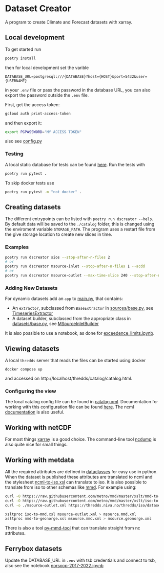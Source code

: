 # Dataset Creator

A program to create Climate and Forecast datasets with xarray.

## Local development

To get started run

```bash
poetry install
```

then for local development set the varible

```.env
DATABASE_URL=postgresql:///{DATABASE}?host={HOST}&port=5432&user={USERNAME}
```

in your `.env` file or pass the password in the database URL, you can also export the password outside the `.env` file.

First, get the access token:
```bash
gcloud auth print-access-token
```
and then export it:
```bash
export PGPASSWORD="MY ACCESS TOKEN"
```


also see [config.py](./dscreator/config.py)

### Testing

A local static database for tests can be found [here](./tests/data/README.md). Run the tests with

```bash
poetry run pytest .
```

To skip docker tests use

```bash
poetry run pytest -m "not docker" .
```

## Creating datasets

The different entrypoints can be listed with `poetry run dscreator --help`. By default data will be saved to the `./catalog` folder, this is changed using the enviroment variable `STORAGE_PATH`. The program uses a restart file from the give storage location to create new slices in time.

### Examples

```bash
poetry run dscreator sios --stop-after-n-files 2
# or
poetry run dscreator msource-inlet --stop-after-n-files 1 --acdd
# or
poetry run dscreator msource-outlet --max-time-slice 240 --stop-after-n-files 2 --acdd
```

### Adding New Datasets

For dynamic datasets add an `app` to [main.py](./dscreator/main.py), that contains:

- An `extractor`, subclassed from `BaseExtractor` in [sources/base.py](./dscreator/sources/base.py), see [TimeseriesExtractor](./dscreator/sources/odm2/extractor.py)
- A dataset builder, subclassed from the appropriate class in [datasets/base.py](./dscreator/datasets/base.py), see [MSourceInletBuilder](./dscreator/datasets/timeseries/msource.py)

It is also possible to use a notebook, as done for [exceedence_limits.ipynb](notebooks/exceedence_limits.ipynb).

## Viewing datasets

A local `thredds` server that reads the files can be started using docker

```base
docker compose up
```

and accessed on http://localhost/thredds/catalog/catalog.html.

### Configuring the view

The local catalog config file can be found in [catalog.xml](./catalog/catalog.xml). Documentation for working with this configuration file can be found [here](https://docs.unidata.ucar.edu/tds/current/userguide/basic_config_catalog.html). The ncml [documentation](https://docs.unidata.ucar.edu/netcdf-java/current/userguide/basic_ncml_tutorial.html) is also useful.

## Working with netCDF

For most things [xarray](https://docs.xarray.dev/en/stable/) is a good choice. The command-line tool [ncdump](https://www.unidata.ucar.edu/software/netcdf/workshops/2011/utilities/Ncdump.html) is also quite nice for small things.


## Working with metdata

All the required attributes are defined in [dataclasses](./dscreator/cfarray/attributes.py) for easy use in python. When the dataset is published these attributes are translated to ncml and the stylesheet [ncml-to-iso.xsl](./catalog/ncml-to-iso.xsl) can translate to iso. It is also possible to translate from iso to other schemas like [mmd](https://github.com/metno/mmd/tree/master/xslt). For example using:
 
```bash
curl -O https://raw.githubusercontent.com/metno/mmd/master/xslt/mmd-to-geonorge.xsl
curl -O https://raw.githubusercontent.com/metno/mmd/master/xslt/iso-to-mmd.xsl
curl -o ./msource-outlet.xml https://thredds.niva.no/thredds/iso/datasets/msource-outlet.nc?catalog=file:/usr/local/tomcat/content/thredds/subcatalogs/loggers.xml&dataset=4b123377-e0a6-4c7e-b466-2f8a3199bc86

xsltproc iso-to-mmd.xsl msource-outlet.xml > msource.mmd.xml
xsltproc mmd-to-geonorge.xsl msource.mmd.xml > msource.geonorge.xml

```

There is also a tool [py-mmd-tool](https://github.com/metno/py-mmd-tools) that can translate straight from nc attributes.

## Ferrybox datasets

Update the DATABASE_URL in `.env` with tsb credentials and connect to tsb,
also see the notebook [norsoop-2017-2022.ipynb](./notebooks/norsoop-2017-2022.ipynb)